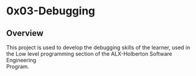 # 0x03-Debugging

## Overview

 This project is used to develop the debugging skills of the learner, used in \
 the Low level programming section of the ALX-Holberton Software Engineering\
 Program.